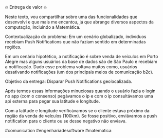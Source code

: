 🔥 Entrega de valor 🔥

Neste texto, vou compartilhar sobre uma das funcionalidades que desenvolvi e que mais me encantou, já que abrange diversos aspectos da computação, incluindo a Matemática.

Contextualização do problema:
Em um cenário globalizado, indivíduos recebiam Push Notifications que não faziam sentido em determinadas regiões.

Em um cenário hipotético, a notificação é sobre venda de veículos em Porto Alegre mas alguns usuários da base de dados são de São Paulo e recebiam a notificação. 
Dado esse problema voltava muitos como, usuários desativando notificações (um dos principais meios de comunicação b2c).

Objetivo da entrega:
Disparar Push Notifications geolocalizada.

Após termos essas informações minuciosas quando o usuário fazia o login no app (com o consenso) pegávamos o ip e com o ip consultávamos uma api externa para pegar sua latitude e longitude.

Com a latitude e longitude verificávamos se o cliente estava próximo da região da venda de veículos (100km). Se fosse positivo, enviávamos a push notification para o cliente ou se desse negativo não enviava.



 #comunication #engenhariadesoftware #matematica
